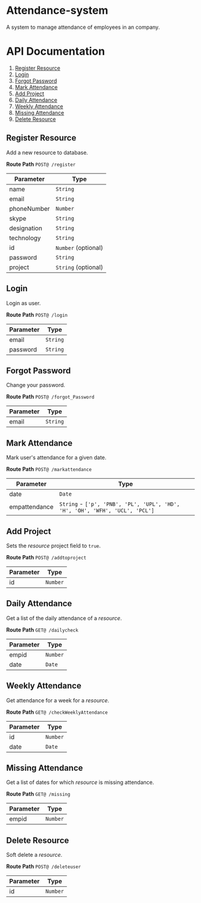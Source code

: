 # Attendance-system
A system to manage attendance of employees in an company.

# API Documentation

 1. [Register Resource](#Register-Resource)
 2. [Login](#Login)
 3. [Forgot Password](#Forgot-Password)
 4. [Mark Attendance](#Mark-Attendance)
 5. [Add Project](#Add-Project)
 6. [Daily Attendance](#Daily-Attendance)
 7. [Weekly Attendance](#Weekly-Attendance)
 8. [Missing Attendance](#Missing-Attendance)
 9. [Delete Resource](#Delete-Resource)

## Register Resource

Add a new resource to database.

**Route Path**
`POST@ /register`

|Parameter| Type |
|--|--|
| name | `String` |
| email |`String` |
| phoneNumber | `Number` |
|  skype | `String` |
| designation | `String` |
| technology | `String` |
| id | `Number` (optional) |
| password | `String` |
|project | `String` (optional) |

## Login

Login as user.

**Route Path**
`POST@ /login`

|Parameter| Type |
|--|--|
| email |`String` |
| password | `String` |

## Forgot Password

Change your password.

**Route Path**
`POST@ /forgot_Password`

|Parameter| Type |
|--|--|
| email |`String` |

## Mark Attendance

Mark user's attendance for a given date.

**Route Path**
`POST@ /markattendance`

|Parameter| Type |
|--|--|
| date | `Date` |
| empattendance | `String` - `['p', 'PNB', 'PL', 'UPL', 'HD', 'H', 'OH', 'WFH', 'UCL', 'PCL']` |

## Add Project

Sets the *resource* project field to `true`.

**Route Path**
`POST@ /addtoproject`

|Parameter| Type |
|--|--|
| id | `Number` |


## Daily Attendance

Get a list of the daily attendance of a *resource*.

**Route Path**
`GET@ /dailycheck`

|Parameter| Type |
|--|--|
| empid | `Number` |
| date | `Date` |

## Weekly Attendance

Get attendance for a week for  a *resource*.

**Route Path**
`GET@ /checkWeeklyAttendance`

|Parameter| Type |
|--|--|
| id | `Number` |
| date | `Date` |

## Missing Attendance

Get a list of dates for which *resource* is missing attendance.

**Route Path**
`GET@ /missing`

|Parameter| Type |
|--|--|
| empid | `Number` |

## Delete Resource

Soft delete a *resource*.

**Route Path**
`POST@ /deleteuser`

|Parameter| Type |
|--|--|
| id | `Number` |
